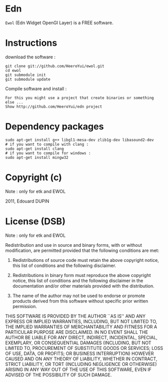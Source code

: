 Edn
====

`Ewol` (Edn Widget OpenGl Layer) is a FREE software.

Instructions
============

download the software :

	git clone git://github.com/HeeroYui/ewol.git
	cd ewol
	git submodule init
	git submodule update

Compile software and install :

	For this you might use a project that create binaries or something else ...
	Show http://github.com/HeeroYui/edn project

Dependency packages
===================

	sudo apt-get install g++ libgl1-mesa-dev zlib1g-dev libasound2-dev
	# if you want to compile with clang :
	sudo apt-get install clang
	# if you want to compile for windows :
	sudo apt-get install mingw32

Copyright (c)
=============

Note : only for etk and EWOL

2011, Edouard DUPIN

License (DSB)
=============

Note : only for etk and EWOL

Redistribution and use in source and binary forms, with or without
modification, are permitted provided that the following conditions
are met:

  1. Redistributions of source code must retain the above copyright
     notice, this list of conditions and the following disclaimer.

  2. Redistributions in binary form must reproduce the above copyright
     notice, this list of conditions and the following disclaimer in
     the documentation and/or other materials provided with the
     distribution.

  3. The name of the author may not be used to endorse or promote
     products derived from this software without specific prior
     written permission.

THIS SOFTWARE IS PROVIDED BY THE AUTHOR ``AS IS'' AND ANY EXPRESS OR
IMPLIED WARRANTIES, INCLUDING, BUT NOT LIMITED TO, THE IMPLIED
WARRANTIES OF MERCHANTABILITY AND FITNESS FOR A PARTICULAR PURPOSE
ARE DISCLAIMED. IN NO EVENT SHALL THE AUTHOR BE LIABLE FOR ANY DIRECT,
INDIRECT, INCIDENTAL, SPECIAL, EXEMPLARY, OR CONSEQUENTIAL DAMAGES
(INCLUDING, BUT NOT LIMITED TO, PROCUREMENT OF SUBSTITUTE GOODS OR
SERVICES; LOSS OF USE, DATA, OR PROFITS; OR BUSINESS INTERRUPTION)
HOWEVER CAUSED AND ON ANY THEORY OF LIABILITY, WHETHER IN CONTRACT,
STRICT LIABILITY, OR TORT (INCLUDING NEGLIGENCE OR OTHERWISE) ARISING
IN ANY WAY OUT OF THE USE OF THIS SOFTWARE, EVEN IF ADVISED OF THE
POSSIBILITY OF SUCH DAMAGE.


